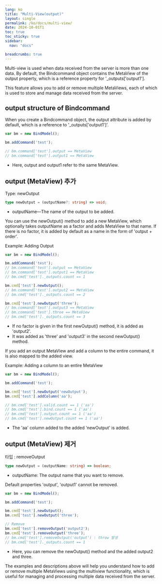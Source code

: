 ```yaml
---
lang: ko
title: "Multi-View(output)"
layout: single
permalink: /ko/docs/multi-view/
date: 2024-10-01T1
toc: true
toc_sticky: true
sidebar:
  nav: "docs"

breadcrumbs: true
---
```

Multi-view is used when data received from the server is more than one data. By default, the Bindcommand object contains the MetaView of the output property, which is a reference property for '_outputs['output1'].

This feature allows you to add or remove multiple MetaViews, each of which is used to store and manage data received from the server.

## output structure of Bindcommand

When you create a Bindcommand object, the output attribute is added by default, which is a reference to '_outputs['output1']'.

```js
var bm = new BindModel();

bm.addCommand('test');

// bm.command['test'].output == MetaView
// bm.command['test'].output1 == MetaView
```
- Here, output and output1 refer to the same MetaView.


## output (MetaView) 추가

Type: newOutput
```ts
type newOutput = (outputName?: string) => void;
```
- outputName—The name of the output to be added.

You can use the newOutput() method to add a new MetaView, which optionally takes outputName as a factor and adds MetaView to that name. 
If there is no factor, it is added by default as a name in the form of 'output + order'.

Example: Adding Output
```js
var bm = new BindModel();

bm.addCommand('test');
// bm.command['test'].output == MetaView
// bm.command['test'].output1 == MetaView
// bm.cmd['test']._outputs.count == 1

bm.cmd['test'].newOutput();
// bm.command['test'].output2 == MetaView
// bm.cmd['test']._outputs.count == 2

bm.cmd['test'].newOutput('three');
// bm.command['test'].output3 == MetaView
// bm.command['test'].three == MetaView
// bm.cmd['test']._outputs.count == 3
```
- If no factor is given in the first newOutput() method, it is added as 'output2'.
- It was added as 'three' and 'output3' in the second newOutput() method.

If you add an output MetaView and add a column to the entire command, it is also mapped to the added view.

Example: Adding a column to an entire MetaView
```js
var bm = new BindModel();

bm.addCommand('test');

bm.cmd['test'].newOutput('newOutput');
bm.cmd['test'].addColumn('aa');

// bm.cmd['test'].valid.count == 1 ('aa')
// bm.cmd['test'].bind.count == 1 ('aa')
// bm.cmd['test'].output.count == 1 ('aa')
// bm.cmd['test'].newOutput.count == 1 ('aa')
```
- The 'aa' column added to the added 'newOutput' is added.



## output (MetaView) 제거

타입 : removeOutput
```ts
type newOutput = (outputName: string) => boolean;
```
- outputName: The output name that you want to remove.

Default properties 'output', 'output1' cannot be removed.

```js
var bm = new BindModel();

bm.addCommand('test');

bm.cmd['test'].newOutput();
bm.cmd['test'].newOutput('three');

// Remove
bm.cmd['test'].removeOutput('output2');
bm.cmd['test'].removeOutput('three');
// bm.cmd['test'].removeOutput('output') : throw 발생
// bm.cmd['test']._outputs.count == 1
```
- Here, you can remove the newOutput() method and the added output2 and three.

The examples and descriptions above will help you understand how to add or remove multiple MetaViews using the multiview functionality, which is useful for managing and processing multiple data received from the server.

